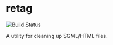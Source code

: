 # retag

[![Build Status](https://travis-ci.org/erochest/retag.png)](https://travis-ci.org/erochest/retag)

A utility for cleaning up SGML/HTML files.
